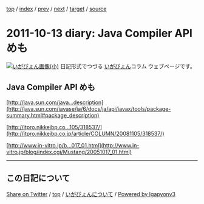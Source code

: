 [top](../index.html) 
 / [index](index.html) 
 / [prev](ig111012.html) 
 / [next](ig111014.html) 
 / [target](https://igapyon.github.io/diary/2011/ig111013.html) 
 / [source](https://github.com/igapyon/diary/blob/gh-pages/2011/ig111013.src.md) 

2011-10-13 diary: Java Compiler API めも
=====================================================================================================
[![いがぴょん画像(小)](https://igapyon.github.io/diary/images/iga200306s.jpg "いがぴょん")](https://igapyon.github.io/diary/memo/memoigapyon.html) 日記形式でつづる [いがぴょん](https://igapyon.github.io/diary/memo/memoigapyon.html)コラム ウェブページです。

## Java Compiler API めも


[http://java.sun.com/java...description](http://java.sun.com/javase/ja/6/docs/ja/api/javax/tools/package-summary.html#package_description)

[http://itpro.nikkeibp.co...105/318537/](http://itpro.nikkeibp.co.jp/article/COLUMN/20081105/318537/)

[http://www.in-vitro.jp/b...017_01.html](http://www.in-vitro.jp/blog/index.cgi/Mustang/20051017_01.html)


----------------------------------------------------------------------------------------------------

## この日記について

[Share on Twitter](https://twitter.com/intent/tweet?hashtags=igapyon%2Cdiary%2C%E3%81%84%E3%81%8C%E3%81%B4%E3%82%87%E3%82%93&text=Java+Compiler+API+%E3%82%81%E3%82%82&url=https%3A%2F%2Figapyon.github.io%2Fdiary%2F2011%2Fig111013.html) / [top](../index.html) / [いがぴょんについて](https://igapyon.github.io/diary/memo/memoigapyon.html) / [Powered by Igapyonv3](https://github.com/igapyon/igapyonv3)
